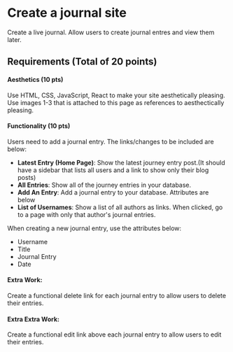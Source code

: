 # Create a journal site

Create a live journal. Allow users to create journal entres and view them later.

## Requirements (Total of 20 points)

#### Aesthetics (10 pts)
Use HTML, CSS, JavaScript, React to make your site aesthetically pleasing. Use images 1-3 that is attached to this page as references to aesthectically pleasing.

#### Functionality (10 pts)
Users need to add a journal entry. The links/changes to be included are below:
- <strong>Latest Entry (Home Page)</strong>: Show the latest journey entry post.(It should have a sidebar that lists all users and a link to show only their blog posts)
- <strong>All Entries</strong>: Show all of the journey entries in your database.
- <strong>Add An Entry</strong>: Add a journal entry to your database. Attributes are below
- <strong>List of Usernames</strong>: Show a list of all authors as links. When clicked, go to a page with only that author's journal entries.

When creating a new journal entry, use the attributes below:
- Username
- Title
- Journal Entry
- Date

#### Extra Work:
Create a functional delete link for each journal entry to allow users to delete their entries.

#### Extra Extra Work:
Create a functional edit link above each journal entry to allow users to edit their entries.
